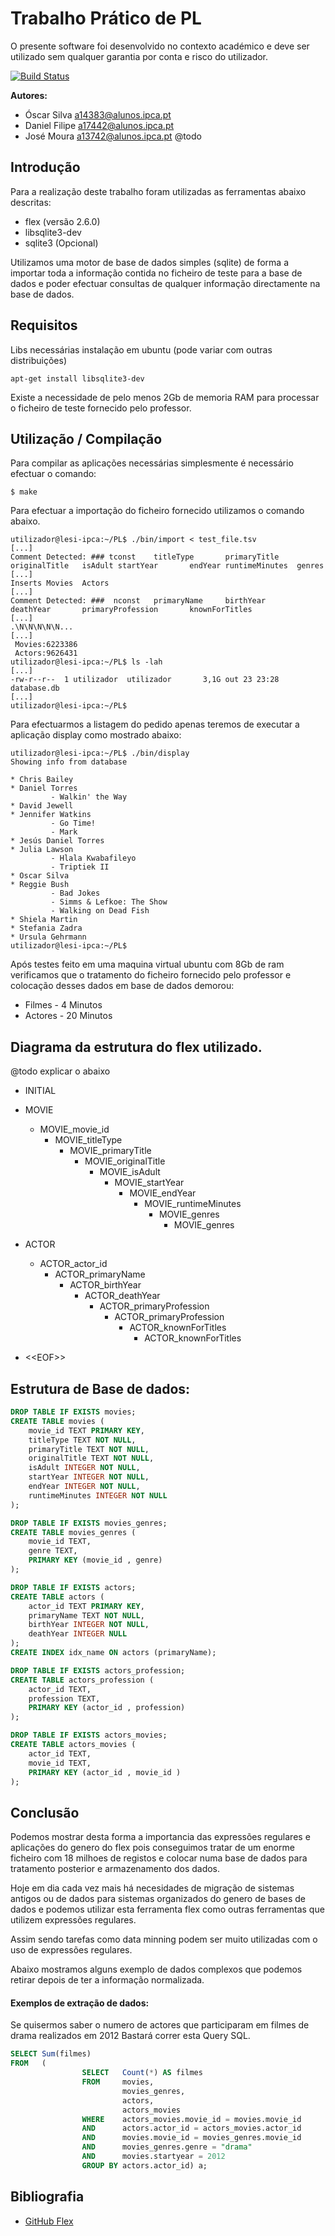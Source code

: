 # Trabalho Prático de PL

O presente software foi desenvolvido no contexto académico e deve ser utilizado sem qualquer garantia por conta e risco do utilizador. 

[![Build Status](https://travis-ci.com/nargotik/PL.svg?token=qNfqiYyxNzmWoPqpyHnZ&branch=master)](https://travis-ci.com/nargotik/PL)

**Autores:** 
- Óscar Silva <a14383@alunos.ipca.pt>
- Daniel Filipe <a17442@alunos.ipca.pt>
- José Moura <a13742@alunos.ipca.pt> @todo

## Introdução
Para a realização deste trabalho foram utilizadas as ferramentas abaixo descritas:
- flex (versão 2.6.0)
- libsqlite3-dev
- sqlite3 (Opcional) 

Utilizamos uma motor de base de dados simples (sqlite) de forma a importar toda a informação contida no ficheiro de teste 
para a base de dados e poder efectuar consultas de qualquer informação directamente na base de dados.

## Requisitos
Libs necessárias instalação em ubuntu (pode variar com outras distribuições)
```shell script
apt-get install libsqlite3-dev
```
Existe a necessidade de pelo menos 2Gb de memoria RAM para processar o ficheiro de teste fornecido pelo professor.
## Utilização / Compilação
Para compilar as aplicações necessárias simplesmente é necessário efectuar o comando:
```shell script
$ make
```

Para efectuar a importação do ficheiro fornecido utilizamos o comando abaixo.
```shell script
utilizador@lesi-ipca:~/PL$ ./bin/import < test_file.tsv
[...]
Comment Detected: ### tconst    titleType       primaryTitle    originalTitle   isAdult startYear       endYear runtimeMinutes  genres
[...]
Inserts Movies  Actors
[...]
Comment Detected: ###  nconst   primaryName     birthYear       deathYear       primaryProfession       knownForTitles
[...]
.\N\N\N\N\N...
[...]
 Movies:6223386 
 Actors:9626431 
utilizador@lesi-ipca:~/PL$ ls -lah
[...]
-rw-r--r--  1 utilizador  utilizador       3,1G out 23 23:28 database.db
[...]
utilizador@lesi-ipca:~/PL$
```

Para efectuarmos a listagem do pedido apenas teremos de executar a aplicação display como mostrado abaixo:

```shell script
utilizador@lesi-ipca:~/PL$ ./bin/display
Showing info from database

* Chris Bailey
* Daniel Torres
         - Walkin' the Way
* David Jewell
* Jennifer Watkins
         - Go Time!
         - Mark
* Jesús Daniel Torres
* Julia Lawson
         - Hlala Kwabafileyo
         - Triptiek II
* Oscar Silva
* Reggie Bush
         - Bad Jokes
         - Simms & Lefkoe: The Show
         - Walking on Dead Fish
* Shiela Martin
* Stefania Zadra
* Ursula Gehrmann
utilizador@lesi-ipca:~/PL$ 
```
Após testes feito em uma maquina virtual ubuntu com 8Gb de ram verificamos que o tratamento do ficheiro fornecido pelo professor e colocação desses dados em base de dados demorou:
- Filmes - 4 Minutos
- Actores - 20 Minutos

## Diagrama da estrutura do flex utilizado.
@todo explicar o abaixo

- INITIAL

- MOVIE 
    - MOVIE_movie_id 
        - MOVIE_titleType
            - MOVIE_primaryTitle 
                - MOVIE_originalTitle 
                    - MOVIE_isAdult 
                        - MOVIE_startYear 
                            - MOVIE_endYear 
                                - MOVIE_runtimeMinutes 
                                    - MOVIE_genres 
                                        - MOVIE_genres
- ACTOR
    - ACTOR_actor_id
        - ACTOR_primaryName
            - ACTOR_birthYear
                - ACTOR_deathYear
                    - ACTOR_primaryProfession
                        - ACTOR_primaryProfession
                            - ACTOR_knownForTitles
                                - ACTOR_knownForTitles

- <\<EOF\>>

## Estrutura de Base de dados:
```sql
DROP TABLE IF EXISTS movies;
CREATE TABLE movies (
    movie_id TEXT PRIMARY KEY,
    titleType TEXT NOT NULL,
    primaryTitle TEXT NOT NULL,
    originalTitle TEXT NOT NULL,
    isAdult INTEGER NOT NULL,
    startYear INTEGER NOT NULL,
    endYear INTEGER NOT NULL,
    runtimeMinutes INTEGER NOT NULL
);

DROP TABLE IF EXISTS movies_genres;
CREATE TABLE movies_genres (
    movie_id TEXT,
    genre TEXT,
    PRIMARY KEY (movie_id , genre)
);

DROP TABLE IF EXISTS actors;
CREATE TABLE actors (
    actor_id TEXT PRIMARY KEY,
    primaryName TEXT NOT NULL,
    birthYear INTEGER NOT NULL,
    deathYear INTEGER NULL
);
CREATE INDEX idx_name ON actors (primaryName);

DROP TABLE IF EXISTS actors_profession;
CREATE TABLE actors_profession (
    actor_id TEXT,
    profession TEXT,
    PRIMARY KEY (actor_id , profession)
);

DROP TABLE IF EXISTS actors_movies;
CREATE TABLE actors_movies (
    actor_id TEXT,
    movie_id TEXT,
    PRIMARY KEY (actor_id , movie_id )
);
```

## Conclusão
Podemos mostrar desta forma a importancia das expressões regulares e aplicações do 
genero do flex pois conseguimos tratar de um enorme ficheiro com 18 milhoes de registos e colocar numa base de dados para tratamento posterior e armazenamento dos dados.

Hoje em dia cada vez mais há necesidades de migração de sistemas antigos ou de dados para sistemas organizados do genero de bases de dados e podemos utilizar esta ferramenta flex como outras ferramentas que utilizem expressões regulares.

Assim sendo tarefas como data minning podem ser muito utilizadas com o uso de expressões regulares.

Abaixo mostramos alguns exemplo de dados complexos que podemos retirar depois de ter a informação normalizada.

#### Exemplos de extração de dados:
Se quisermos saber o numero de actores que participaram em filmes de drama realizados em 2012
Bastará correr esta Query SQL.
```sql
SELECT Sum(filmes) 
FROM   ( 
                SELECT   Count(*) AS filmes 
                FROM     movies, 
                         movies_genres, 
                         actors, 
                         actors_movies 
                WHERE    actors_movies.movie_id = movies.movie_id 
                AND      actors.actor_id = actors_movies.actor_id 
                AND      movies.movie_id = movies_genres.movie_id 
                AND      movies_genres.genre = "drama" 
                AND      movies.startyear = 2012 
                GROUP BY actors.actor_id) a;
```


## Bibliografia
- [GitHub Flex](https://github.com/westes/flex)

